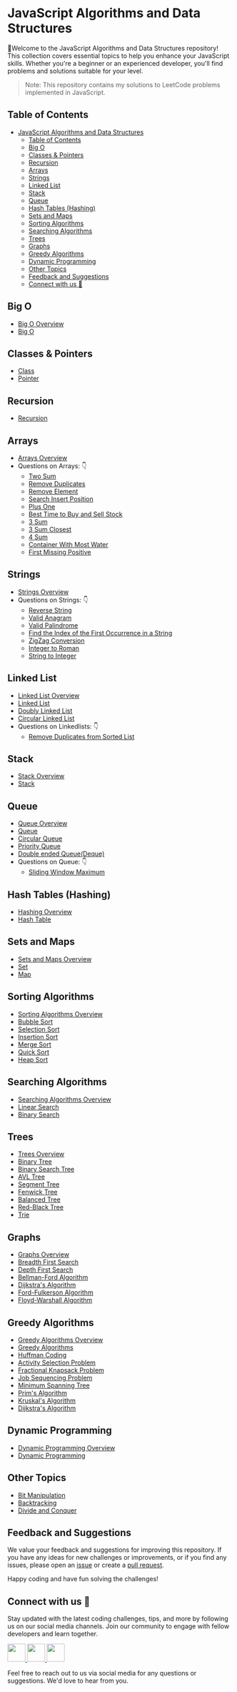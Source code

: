# JavaScript Algorithms and Data Structures

👋Welcome to the JavaScript Algorithms and Data Structures repository! This collection covers essential topics to help you enhance your JavaScript skills. Whether you're a beginner or an experienced developer, you'll find problems and solutions suitable for your level.

> Note: This repository contains my solutions to LeetCode problems implemented in JavaScript.

## Table of Contents

- [JavaScript Algorithms and Data Structures](#javascript-algorithms-and-data-structures)
  - [Table of Contents](#table-of-contents)
  - [Big O](#big-o)
  - [Classes \& Pointers](#classes--pointers)
  - [Recursion](#recursion)
  - [Arrays](#arrays)
  - [Strings](#strings)
  - [Linked List](#linked-list)
  - [Stack](#stack)
  - [Queue](#queue)
  - [Hash Tables (Hashing)](#hash-tables-hashing)
  - [Sets and Maps](#sets-and-maps)
  - [Sorting Algorithms](#sorting-algorithms)
  - [Searching Algorithms](#searching-algorithms)
  - [Trees](#trees)
  - [Graphs](#graphs)
  - [Greedy Algorithms](#greedy-algorithms)
  - [Dynamic Programming](#dynamic-programming)
  - [Other Topics](#other-topics)
  - [Feedback and Suggestions](#feedback-and-suggestions)
  - [Connect with us :gift_heart:](#connect-with-us-gift_heart)

## Big O

- [Big O Overview](BigO/README.md)
- [Big O](BigO/big.js)

## Classes & Pointers

- [Class](Classes&Pointers/classes.js)
- [Pointer](Classes&Pointers/pointers.js)

## Recursion

- [Recursion](Recursion/Recursion.js)

## Arrays

- [Arrays Overview](Arrays/array.js)
- Questions on Arrays: 👇
  - [Two Sum](Arrays/TwoSum.js)
  - [Remove Duplicates](Arrays/removeDuplicates.js)
  - [Remove Element](Arrays/removeElement.js)
  - [Search Insert Position](Arrays/searchInsert.js)
  - [Plus One](Arrays/plusOne.js)
  - [Best Time to Buy and Sell Stock](Arrays/bestTimeBuySellStock.js)
  - [3 Sum](Arrays/3Sum.js)
  - [3 Sum Closest](Arrays/3SumClosest.js)
  - [4 Sum](Arrays/4Sum.js)
  - [Container With Most Water](Arrays/mostWater.js)
  - [First Missing Positive](Arrays/missingFirstPositive.js)

## Strings

- [Strings Overview](Strings/strings.js)
- Questions on Strings: 👇
  - [Reverse String](Strings/Reverse.js)
  - [Valid Anagram](Strings/validAnagram.js)
  - [Valid Palindrome](Strings/validPalindrome.js)
  - [Find the Index of the First Occurrence in a String](Strings/findIndex.js)
  - [ZigZag Conversion](Strings/Zigzag.js)
  - [Integer to Roman](Strings/IntegerToRoman.js)
  - [String to Integer](Strings/stringToInteger.js)

## Linked List

- [Linked List Overview](LinkedList/README.md)
- [Linked List](LinkedList/Linkedlist.js)
- [Doubly Linked List](LinkedList/Doublyll.js)
- [Circular Linked List](LinkedList/Circularll.js)
- Questions on Linkedlists: 👇
  - [Remove Duplicates from Sorted List](LinkedList/removeDuplicates.js)

## Stack

- [Stack Overview](Stack/README.md)
- [Stack](Stack/stack.js)

## Queue

- [Queue Overview](Queue/README.md)
- [Queue](Queue/queue.js)
- [Circular Queue](Queue/circularQueue.js)
- [Priority Queue](Queue/priorityQueue.js)
- [Double ended Queue(Deque)](Queue/deque.js)
- Questions on Queue: 👇
  - [Sliding Window Maximum](Queue/slidingWindow.js)

## Hash Tables (Hashing)

- [Hashing Overview](Hashing/README.md)
- [Hash Table](Hashing/hashTable.js)

## Sets and Maps

- [Sets and Maps Overview](Sets&Maps/README.md)
- [Set](Sets&Maps/set.js)
- [Map](Sets&Maps/map.js)

## Sorting Algorithms

- [Sorting Algorithms Overview](SortingAlgorithms/README.md)
- [Bubble Sort](SortingAlgorithms/bubbleSort.js)
- [Selection Sort](SortingAlgorithms/selectionSort.js)
- [Insertion Sort](SortingAlgorithms/insertionSort.js)
- [Merge Sort](SortingAlgorithms/mergeSort.js)
- [Quick Sort](SortingAlgorithms/quickSort.js)
- [Heap Sort](SortingAlgorithms/heapSort.js)

## Searching Algorithms

- [Searching Algorithms Overview](SearchingAlgorithms/README.md)
- [Linear Search](SearchingAlgorithms/linearSearch.js)
- [Binary Search](SearchingAlgorithms/binarySearch.js)

## Trees

- [Trees Overview](Trees/README.md)
- [Binary Tree](Trees/binaryTree.js)
- [Binary Search Tree](Trees/binarySearchTree.js)
- [AVL Tree](Trees/avlTree.js)
- [Segment Tree](Trees/segmentTree.js)
- [Fenwick Tree](Trees/fenwickTree.js)
- [Balanced Tree](Trees/balancedTree.js)
- [Red-Black Tree](Trees/redBlackTree.js)
- [Trie](Trees/trie.js)

## Graphs

- [Graphs Overview](Graphs/README.md)
- [Breadth First Search](Graphs/bfs.js)
- [Depth First Search](Graphs/dfs.js)
- [Bellman-Ford Algorithm](Graphs/bellmanFord.js)
- [Dijkstra's Algorithm](Graphs/dijkstra.js)
- [Ford-Fulkerson Algorithm](Graphs/fordFulkerson.js)
- [Floyd-Warshall Algorithm](Graphs/floydWarshall.js)

## Greedy Algorithms

- [Greedy Algorithms Overview](GreedyAlgorithms/README.md)
- [Greedy Algorithms](GreedyAlgorithms/greedyAlgorithms.js)
- [Huffman Coding](GreedyAlgorithms/huffmanCoding.js)
- [Activity Selection Problem](GreedyAlgorithms/activitySelection.js)
- [Fractional Knapsack Problem](GreedyAlgorithms/fractionalKnapsack.js)
- [Job Sequencing Problem](GreedyAlgorithms/jobSequencing.js)
- [Minimum Spanning Tree](GreedyAlgorithms/minimumSpanningTree.js)
- [Prim's Algorithm](GreedyAlgorithms/prim.js)
- [Kruskal's Algorithm](GreedyAlgorithms/kruskal.js)
- [Dijkstra's Algorithm](GreedyAlgorithms/dijkstra.js)

## Dynamic Programming

- [Dynamic Programming Overview](DynamicProgramming/README.md)
- [Dynamic Programming](DynamicProgramming/dynamicProgramming.js)

## Other Topics

- [Bit Manipulation](BitManipulation/bitManipulation.js)
- [Backtracking](Backtracking/backtracking.js)
- [Divide and Conquer](DivideAndConquer/divideAndConquer.js)

## Feedback and Suggestions

We value your feedback and suggestions for improving this repository. If you have any ideas for new challenges or improvements, or if you find any issues, please open an [issue](https://github.com/abhishekkushwahaa/JSAlgoDSMaster/issues) or create a [pull request](https://github.com/abhishekkushwahaa/JSAlgoDSMaster/pulls).

Happy coding and have fun solving the challenges!

## Connect with us :gift_heart:

Stay updated with the latest coding challenges, tips, and more by following us on our social media channels. Join our community to engage with fellow developers and learn together.

<div>
  <a href="https://www.linkedin.com/in/abhishekkushwahaa/">
    <img src="https://upload.wikimedia.org/wikipedia/commons/thumb/c/ca/LinkedIn_logo_initials.png/640px-LinkedIn_logo_initials.png" width="40" height="40">
  </a>
  <a href="https://www.instagram.com/abhishekkushwaha.me/">
    <img src="https://www.freepnglogos.com/uploads/logo-ig-png/logo-ig-instagram-new-logo-vector-download-13.png" width="40" height="40">
  </a>
  <a href="https://twitter.com/AbhishekKushwaa">
    <img src="https://upload.wikimedia.org/wikipedia/commons/5/57/X_logo_2023_%28white%29.png" width="40" height="40">
  </a>
</div>

Feel free to reach out to us via social media for any questions or suggestions. We'd love to hear from you.
